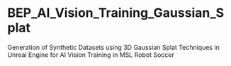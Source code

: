 # BEP_AI_Vision_Training_Gaussian_Splat
 Generation of Synthetic Datasets using 3D Gaussian Splat Techniques in Unreal Engine for AI Vision Training in MSL Robot Soccer
